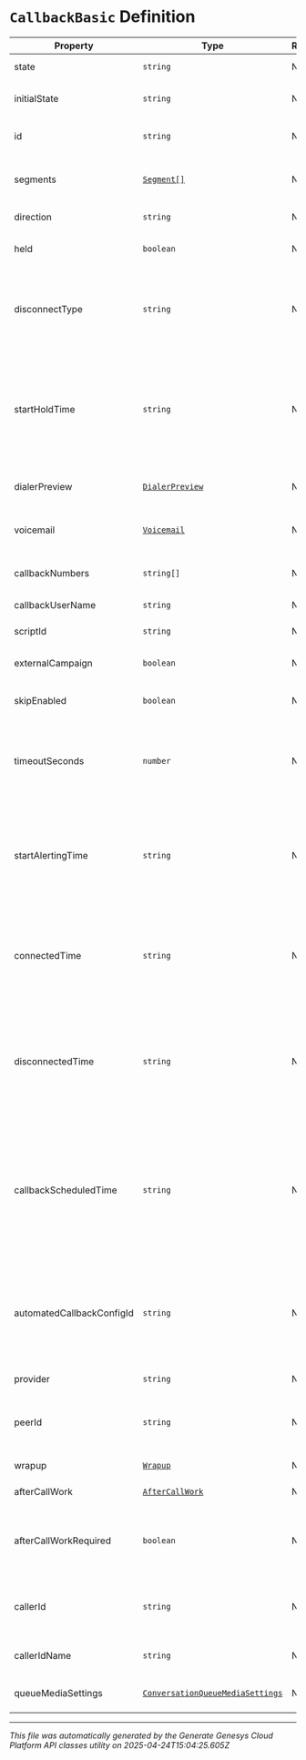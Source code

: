 # `CallbackBasic` Definition

| Property | Type | Required | Description |
|----------|------|----------|-------------|
| state | `string` | No | The connection state of this communication. |
| initialState | `string` | No | The initial connection state of this communication. |
| id | `string` | No | A globally unique identifier for this communication. |
| segments | [`Segment[]`](segment-definition.md) | No | The time line of the participant's callback, divided into activity segments. |
| direction | `string` | No | The direction of the call |
| held | `boolean` | No | True if this call is held and the person on this side hears silence. |
| disconnectType | `string` | No | System defined string indicating what caused the communication to disconnect. Will be null until the communication disconnects. |
| startHoldTime | `string` | No | The timestamp the callback was placed on hold in the cloud clock if the callback is currently on hold. Date time is represented as an ISO-8601 string. For example: yyyy-MM-ddTHH:mm:ss[.mmm]Z |
| dialerPreview | [`DialerPreview`](dialerpreview-definition.md) | No | The preview data to be used when this callback is a Preview. |
| voicemail | [`Voicemail`](voicemail-definition.md) | No | The voicemail data to be used when this callback is an ACD voicemail. |
| callbackNumbers | `string[]` | No | The phone number(s) to use to place the callback. |
| callbackUserName | `string` | No | The name of the user requesting a callback. |
| scriptId | `string` | No | The UUID of the script to use. |
| externalCampaign | `boolean` | No | True if the call for the callback uses external dialing. |
| skipEnabled | `boolean` | No | True if the ability to skip a callback should be enabled. |
| timeoutSeconds | `number` | No | The number of seconds before the system automatically places a call for a callback.  0 means the automatic placement is disabled. |
| startAlertingTime | `string` | No | The timestamp the communication has when it is first put into an alerting state. Date time is represented as an ISO-8601 string. For example: yyyy-MM-ddTHH:mm:ss[.mmm]Z |
| connectedTime | `string` | No | The timestamp when this communication was connected in the cloud clock. Date time is represented as an ISO-8601 string. For example: yyyy-MM-ddTHH:mm:ss[.mmm]Z |
| disconnectedTime | `string` | No | The timestamp when this communication disconnected from the conversation in the provider clock. Date time is represented as an ISO-8601 string. For example: yyyy-MM-ddTHH:mm:ss[.mmm]Z |
| callbackScheduledTime | `string` | No | The timestamp when this communication is scheduled in the provider clock. If this value is missing it indicates the callback will be placed immediately. Date time is represented as an ISO-8601 string. For example: yyyy-MM-ddTHH:mm:ss[.mmm]Z |
| automatedCallbackConfigId | `string` | No | The id of the config for automatically placing the callback (and handling the disposition). If null, the callback will not be placed automatically but routed to an agent as per normal. |
| provider | `string` | No | The source provider for the callback. |
| peerId | `string` | No | The id of the peer communication corresponding to a matching leg for this communication. |
| wrapup | [`Wrapup`](wrapup-definition.md) | No | Call wrap up or disposition data. |
| afterCallWork | [`AfterCallWork`](aftercallwork-definition.md) | No | After-call work for the communication. |
| afterCallWorkRequired | `boolean` | No | Indicates if after-call work is required for a communication. Only used when the ACW Setting is Agent Requested. |
| callerId | `string` | No | The phone number displayed to recipients of the phone call. The value should conform to the E164 format. |
| callerIdName | `string` | No | The name displayed to recipients of the phone call. |
| queueMediaSettings | [`ConversationQueueMediaSettings`](conversationqueuemediasettings-definition.md) | No | Represents the queue settings for this media type. |

---

*This file was automatically generated by the Generate Genesys Cloud Platform API classes utility on 2025-04-24T15:04:25.605Z*